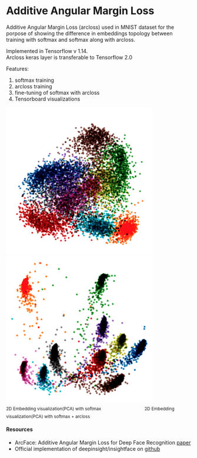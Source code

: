 # Additive Angular Margin Loss #

Additive Angular Margin Loss (arcloss) used in MNIST dataset for the porpose of showing the difference in embeddings
topology between training with softmax and softmax along with arcloss.

Implemented in Tensorflow v 1.14.  
Arcloss keras layer is transferable to Tensorflow 2.0

Features:
1. softmax training
2. arcloss training
3. fine-tuning of softmax with arcloss
4. Tensorboard visualizations

![alt-text-1](tmp/softmax_only.png) ![alt-text-2](tmp/softmax_and_arcloss.png)  
<sub>2D Embedding visualization(PCA) with softmax</sub> &nbsp;&nbsp;&nbsp;&nbsp;&nbsp;&nbsp;&nbsp;&nbsp;&nbsp;&nbsp;&nbsp;&nbsp;&nbsp;&nbsp;&nbsp;&nbsp;&nbsp;&nbsp;&nbsp;&nbsp;&nbsp;&nbsp;&nbsp;&nbsp;&nbsp;&nbsp;&nbsp;&nbsp;
 <sub>2D Embedding visualization(PCA) with softmax + arcloss</sub>

#### Resources ####

* ArcFace: Additive Angular Margin Loss for Deep Face Recognition [paper](https://arxiv.org/pdf/1801.07698.pdf)
* Official implementation of deepinsight/insightface on [github](https://github.com/deepinsight/insightface)
